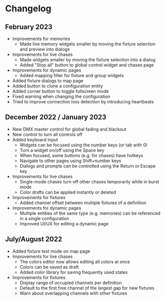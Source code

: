 # Changelog

## February 2023

- Improvements for memories
  - Made live memory widgets smaller by moving the fixture selection and preview into dialogs
- Improvements for live chases
  - Made widgets smaller by moving the fixture selection into a dialog
  - Added "Stop all" button to global control widget and chases page
- Improvements for dynamic pages
  - Added mapping filter for fixture and group widgets
- Added fixture dialogs to map page
- Added button to clone a configuration entity
- Added corner button to toggle fullscreen mode
- Fixed warning when changing the configuration
- Tried to improve connection loss detection by introducing heartbeats

## December 2022 / January 2023

- New DMX master control for global fading and blackout
- New control to turn all controls off
- Added keyboard input
  - Widgets can be focused using the number keys (or tab with 0)
  - Turn a widget on/off using the Space key
  - When focused, some buttons (e.g. for chases) have hotkeys
  - Navigate to other pages using Shift+number keys
  - Dialogs and prompts can be controlled using the Return or Escape key
- Improvements for live chases
  - Single-mode chases turn off other chases temporarily while in burst mode
  - Color drafts can be applied instantly or deleted
- Improvements for fixtures
  - Added channel offset between multiple fixtures of a definition
- Improvements for dynamic pages
  - Multiple entities of the same type (e.g. memories) can be referenced in a single configuration
  - Improved UI/UX for editing a dynamic page

## July/August 2022

- Added fixture test mode on map page
- Improvements for live chases
  - The colors editor now allows editing all colors at once
  - Colors can be saved as draft
  - Added color library for saving frequently used states
- Improvements for fixtures
  - Display range of occupied channels per definition
  - Default to the first free channel of the largest gap for new fixtures
  - Warn about overlapping channels with other fixtures
